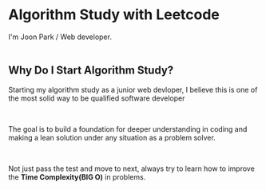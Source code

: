 # Algorithm Study with Leetcode
I'm Joon Park / Web developer.
<br><br>
<div>
<h2>Why Do I Start Algorithm Study?</h2>

<p>Starting my algorithm study as a junior web devloper, I believe this is one of the most solid way to be qualified software developer</p></br>
<p>The goal is to build a foundation for deeper understanding in coding and making a lean solution under any situation as a problem solver.</p></br>
<p>Not just pass the test and move to next, always try to learn how to improve the <strong>Time Complexity(BIG O)</strong> in problems.</p>
</div>
